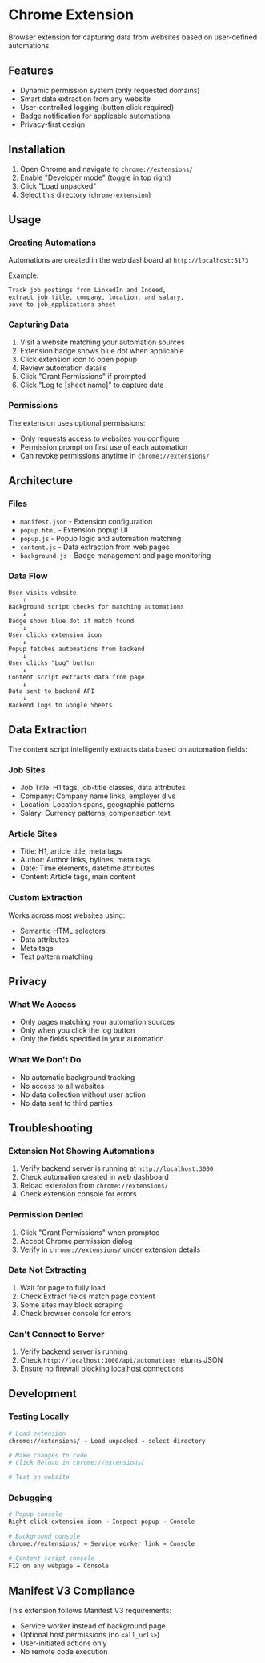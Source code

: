 # Chrome Extension

Browser extension for capturing data from websites based on user-defined automations.

## Features

- Dynamic permission system (only requested domains)
- Smart data extraction from any website
- User-controlled logging (button click required)
- Badge notification for applicable automations
- Privacy-first design

## Installation

1. Open Chrome and navigate to `chrome://extensions/`
2. Enable "Developer mode" (toggle in top right)
3. Click "Load unpacked"
4. Select this directory (`chrome-extension`)

## Usage

### Creating Automations

Automations are created in the web dashboard at `http://localhost:5173`

Example:
```
Track job postings from LinkedIn and Indeed,
extract job title, company, location, and salary,
save to job_applications sheet
```

### Capturing Data

1. Visit a website matching your automation sources
2. Extension badge shows blue dot when applicable
3. Click extension icon to open popup
4. Review automation details
5. Click "Grant Permissions" if prompted
6. Click "Log to [sheet name]" to capture data

### Permissions

The extension uses optional permissions:
- Only requests access to websites you configure
- Permission prompt on first use of each automation
- Can revoke permissions anytime in `chrome://extensions/`

## Architecture

### Files

- `manifest.json` - Extension configuration
- `popup.html` - Extension popup UI
- `popup.js` - Popup logic and automation matching
- `content.js` - Data extraction from web pages
- `background.js` - Badge management and page monitoring

### Data Flow

```
User visits website
    ↓
Background script checks for matching automations
    ↓
Badge shows blue dot if match found
    ↓
User clicks extension icon
    ↓
Popup fetches automations from backend
    ↓
User clicks "Log" button
    ↓
Content script extracts data from page
    ↓
Data sent to backend API
    ↓
Backend logs to Google Sheets
```

## Data Extraction

The content script intelligently extracts data based on automation fields:

### Job Sites
- Job Title: H1 tags, job-title classes, data attributes
- Company: Company name links, employer divs
- Location: Location spans, geographic patterns
- Salary: Currency patterns, compensation text

### Article Sites
- Title: H1, article title, meta tags
- Author: Author links, bylines, meta tags
- Date: Time elements, datetime attributes
- Content: Article tags, main content

### Custom Extraction
Works across most websites using:
- Semantic HTML selectors
- Data attributes
- Meta tags
- Text pattern matching

## Privacy

### What We Access
- Only pages matching your automation sources
- Only when you click the log button
- Only the fields specified in your automation

### What We Don't Do
- No automatic background tracking
- No access to all websites
- No data collection without user action
- No data sent to third parties

## Troubleshooting

### Extension Not Showing Automations

1. Verify backend server is running at `http://localhost:3000`
2. Check automation created in web dashboard
3. Reload extension from `chrome://extensions/`
4. Check extension console for errors

### Permission Denied

1. Click "Grant Permissions" when prompted
2. Accept Chrome permission dialog
3. Verify in `chrome://extensions/` under extension details

### Data Not Extracting

1. Wait for page to fully load
2. Check Extract fields match page content
3. Some sites may block scraping
4. Check browser console for errors

### Can't Connect to Server

1. Verify backend server is running
2. Check `http://localhost:3000/api/automations` returns JSON
3. Ensure no firewall blocking localhost connections

## Development

### Testing Locally

```bash
# Load extension
chrome://extensions/ → Load unpacked → select directory

# Make changes to code
# Click Reload in chrome://extensions/

# Test on website
```

### Debugging

```bash
# Popup console
Right-click extension icon → Inspect popup → Console

# Background console
chrome://extensions/ → Service worker link → Console

# Content script console
F12 on any webpage → Console
```

## Manifest V3 Compliance

This extension follows Manifest V3 requirements:
- Service worker instead of background page
- Optional host permissions (no `<all_urls>`)
- User-initiated actions only
- No remote code execution
